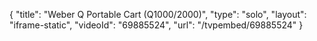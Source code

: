 {
    "title": "Weber Q Portable Cart (Q1000\/2000)",
    "type": "solo",
    "layout": "iframe-static",
    "videoId": "69885524",
    "url": "\/tvpembed\/69885524"
}